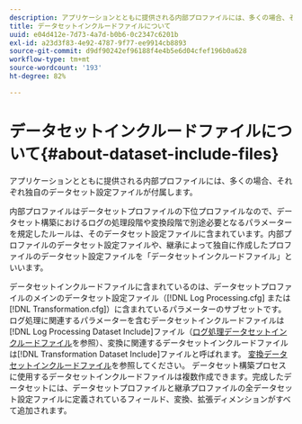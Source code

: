 ```yaml
---
description: アプリケーションとともに提供される内部プロファイルには、多くの場合、それぞれ独自のデータセット設定ファイルが付属します。
title: データセットインクルードファイルについて
uuid: e04d412e-7d73-4a7d-b0b6-0c2347c6201b
exl-id: a23d3f83-4e92-4787-9f77-ee9914cb8893
source-git-commit: d9df90242ef96188f4e4b5e6d04cfef196b0a628
workflow-type: tm+mt
source-wordcount: '193'
ht-degree: 82%

---
```


# データセットインクルードファイルについて{#about-dataset-include-files}

アプリケーションとともに提供される内部プロファイルには、多くの場合、それぞれ独自のデータセット設定ファイルが付属します。

内部プロファイルはデータセットプロファイルの下位プロファイルなので、データセット構築におけるログの処理段階や変換段階で別途必要となるパラメーターを規定したルールは、そのデータセット設定ファイルに含まれています。内部プロファイルのデータセット設定ファイルや、継承によって独自に作成したプロファイルのデータセット設定ファイルを「データセットインクルードファイル」といいます。

データセットインクルードファイルに含まれているのは、データセットプロファイルのメインのデータセット設定ファイル（[!DNL Log Processing.cfg] または [!DNL Transformation.cfg]）に含まれているパラメーターのサブセットです。ログ処理に関連するパラメーターを含むデータセットインクルードファイルは[!DNL Log Processing Dataset Include]ファイル（[ログ処理データセットインクルードファイル](../../../home/c-dataset-const-proc/c-dataset-inc-files/c-types-dataset-inc-files/c-log-proc-dataset-inc-files/c-log-proc-dataset-inc-files.md#concept-999475a22519432e98844622ca95b6ab)を参照）、変換に関連するデータセットインクルードファイルは[!DNL Transformation Dataset Include]ファイルと呼ばれます。 [変換データセットインクルードファイル](../../../home/c-dataset-const-proc/c-dataset-inc-files/c-types-dataset-inc-files/c-trans-dataset-inc-files.md#concept-c64aa78ed9ce40b8a0f4932c82ff5ace)を参照してください。 データセット構築プロセスに使用するデータセットインクルードファイルは複数作成できます。完成したデータセットには、データセットプロファイルと継承プロファイルの全データセット設定ファイルに定義されているフィールド、変換、拡張ディメンションがすべて追加されます。
